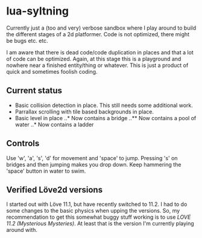 # lua-syltning
Currently just a (too and very) verbose sandbox where I play around to build the different stages of a 2d platformer. Code is not optimized, there might be bugs etc. etc.

I am aware that there is dead code/code duplication in places and that a lot of code can be optimized. Again, at this stage this is a playground and nowhere near a finished entity/thing or whatever. This is just a product of quick and sometimes foolish coding.

## Current status
* Basic collision detection in place. This still needs some additional work.
* Parrallax scrolling with tile based backgrounds in place.
* Basic level in place
..* Now contains a bridge
..** Now contains a pool of water
..* Now contains a ladder

## Controls
Use 'w', 'a', 's', 'd' for movement and 'space' to jump. Pressing 's' on bridges and then jumping makes you drop down. Keep hammering the 'space' button in water to swim.

## Verified Löve2d versions
I started out with Löve 11.1, but have recently switched to 11.2. I had to do some changes to the basic physics when upping the versions. So, my recommendation to get this somewhat buggy stuff working is to use *LOVE 11.2 (Mysterious Mysteries)*. At least that is the version I'm currently playing around with.
